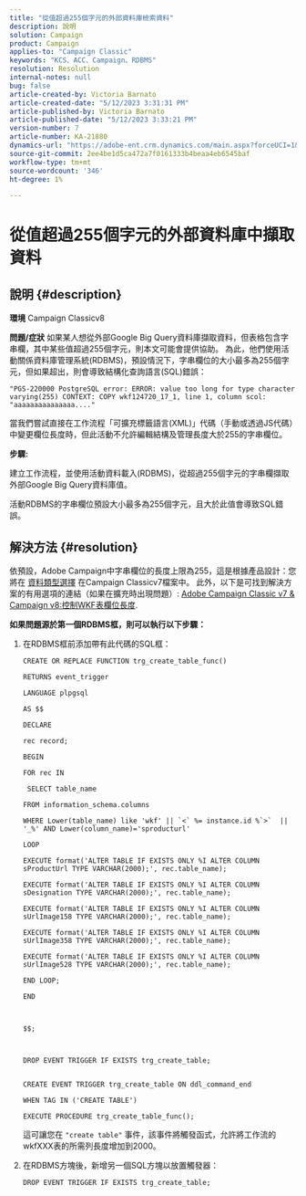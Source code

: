 ```yaml
---
title: "從值超過255個字元的外部資料庫檢索資料"
description: 說明
solution: Campaign
product: Campaign
applies-to: "Campaign Classic"
keywords: "KCS、ACC、Campaign、RDBMS"
resolution: Resolution
internal-notes: null
bug: false
article-created-by: Victoria Barnato
article-created-date: "5/12/2023 3:31:31 PM"
article-published-by: Victoria Barnato
article-published-date: "5/12/2023 3:33:21 PM"
version-number: 7
article-number: KA-21880
dynamics-url: "https://adobe-ent.crm.dynamics.com/main.aspx?forceUCI=1&pagetype=entityrecord&etn=knowledgearticle&id=45013b0b-daf0-ed11-8849-6045bd006ce9"
source-git-commit: 2ee4be1d5ca472a7f0161333b4beaa4eb6545baf
workflow-type: tm+mt
source-wordcount: '346'
ht-degree: 1%

---
```


# 從值超過255個字元的外部資料庫中擷取資料

## 說明 {#description}


<b>環境</b>
Campaign Classicv8

<b>問題/症狀</b>
如果某人想從外部Google Big Query資料庫擷取資料，但表格包含字串欄，其中某些值超過255個字元，則本文可能會提供協助。 為此，他們使用活動關係資料庫管理系統(RDBMS)，預設情況下，字串欄位的大小最多為255個字元，但如果超出，則會導致結構化查詢語言(SQL)錯誤：

`"PGS-220000 PostgreSQL error: ERROR: value too long for type character varying(255) CONTEXT: COPY wkf124720_17_1, line 1, column scol: "aaaaaaaaaaaaaaa...."`



當我們嘗試直接在工作流程「可擴充標籤語言(XML)」代碼（手動或透過JS代碼）中變更欄位長度時，但此活動不允許編輯結構及管理長度大於255的字串欄位。



<b>步驟:</b>

建立工作流程，並使用活動資料載入(RDBMS)，從超過255個字元的字串欄擷取外部Google Big Query資料庫值。

活動RDBMS的字串欄位預設大小最多為255個字元，且大於此值會導致SQL錯誤。


## 解決方法 {#resolution}


依預設，Adobe Campaign中字串欄位的長度上限為255，這是根據產品設計：您將在 [資料類型選擇](https://experienceleague.adobe.com/docs/campaign-classic/using/configuring-campaign-classic/data-model/data-model-best-practices.html?lang=en#data-types) 在Campaign Classicv7檔案中。 此外，以下是可找到解決方案的有用選項的連結（如果在擴充時出現問題）: [Adobe Campaign Classic v7 &amp; Campaign v8:控制WKF表欄位長度](https://experienceleaguecommunities.adobe.com/t5/adobe-campaign-classic-questions/controlling-wkf-table-field-length/td-p/355506).

<b>如果問題源於第一個RDBMS框，則可以執行以下步驟：</b>



1. 在RDBMS框前添加帶有此代碼的SQL框：

   ```
   CREATE OR REPLACE FUNCTION trg_create_table_func()
   
   RETURNS event_trigger
   
   LANGUAGE plpgsql
   
   AS $$
   
   DECLARE
   
   rec record;
   
   BEGIN
   
   FOR rec IN
   
    SELECT table_name
   
   FROM information_schema.columns
   
   WHERE Lower(table_name) like 'wkf' || `<` %= instance.id %`>`  || '_%' AND Lower(column_name)='sproducturl'
   
   LOOP
   
   EXECUTE format('ALTER TABLE IF EXISTS ONLY %I ALTER COLUMN sProductUrl TYPE VARCHAR(2000);', rec.table_name);
   
   EXECUTE format('ALTER TABLE IF EXISTS ONLY %I ALTER COLUMN sDesignation TYPE VARCHAR(2000);', rec.table_name);
   
   EXECUTE format('ALTER TABLE IF EXISTS ONLY %I ALTER COLUMN sUrlImage158 TYPE VARCHAR(2000);', rec.table_name);
   
   EXECUTE format('ALTER TABLE IF EXISTS ONLY %I ALTER COLUMN sUrlImage358 TYPE VARCHAR(2000);', rec.table_name);
   
   EXECUTE format('ALTER TABLE IF EXISTS ONLY %I ALTER COLUMN sUrlImage528 TYPE VARCHAR(2000);', rec.table_name);
   
   END LOOP;
   
   END
   
   
   
   $$;
   
   
   
   DROP EVENT TRIGGER IF EXISTS trg_create_table;
   
   
   CREATE EVENT TRIGGER trg_create_table ON ddl_command_end
   
   WHEN TAG IN ('CREATE TABLE')
   
   EXECUTE PROCEDURE trg_create_table_func();
   ```






   這可讓您在 `"create table"` 事件，該事件將觸發函式，允許將工作流的wkfXXX表的所需列長度增加到2000。
2. 在RDBMS方塊後，新增另一個SQL方塊以放置觸發器：

   `DROP EVENT TRIGGER IF EXISTS trg_create_table;`

